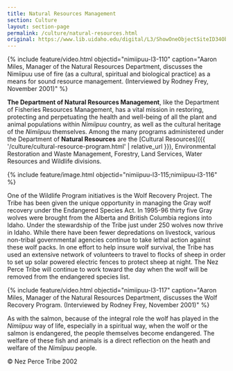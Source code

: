 ```yaml
---
title: Natural Resources Management
section: Culture
layout: section-page
permalink: /culture/natural-resources.html
original: https://www.lib.uidaho.edu/digital/L3/ShowOneObjectSiteID34ObjectID348.html
---
```


{% include feature/video.html objectid="nimiipuu-l3-110" caption="Aaron Miles, Manager of the Natural Resources Department, discusses the Nimíipuu use of fire (as a cultural, spiritual and biological practice) as a means for sound resource management. (Interviewed by Rodney Frey, November 2001)" %}

**The Department of Natural Resources Management**, like the Department of Fisheries Resources Management, has a vital mission in restoring, protecting and perpetuating the health and well-being of all the plant and animal populations within _Nimíipuu_ country, as well as the cultural heritage of the _Nimíipuu_ themselves. Among the many programs administered under the Department of **Natural Resources** are the [Cultural Resources]({{ '/culture/cultural-resource-program.html' | relative_url }}), Environmental Restoration and Waste Management, Forestry, Land Services, Water Resources and Wildlife divisions.

{% include feature/image.html objectid="nimiipuu-l3-115;nimiipuu-l3-116" %}

One of the Wildlife Program initiatives is the Wolf Recovery Project. The Tribe has been given the unique opportunity in managing the Gray wolf recovery under the Endangered Species Act. In 1995-96 thirty five Gray wolves were brought from the Alberta and British Columbia regions into Idaho. Under the stewardship of the Tribe just under 250 wolves now thrive in Idaho. While there have been fewer depredations on livestock, various non-tribal governmental agencies continue to take lethal action against these wolf packs. In one effort to help insure wolf survival, the Tribe has used an extensive network of volunteers to travel to flocks of sheep in order to set up solar powered electric fences to protect sheep at night. The Nez Perce Tribe will continue to work toward the day when the wolf will be removed from the endangered species list.

{% include feature/video.html objectid="nimiipuu-l3-117" caption="Aaron Miles, Manager of the Natural Resources Department, discusses the Wolf Recovery Program. (Interviewed by Rodney Frey, November 2001)" %}

As with the salmon, because of the integral role the wolf has played in the _Nimíipuu_ way of life, especially in a spiritual way, when the wolf or the salmon is endangered, the people themselves become endangered. The welfare of these fish and animals is a direct reflection on the heath and welfare of the _Nimíipuu_ people.

© Nez Perce Tribe 2002
